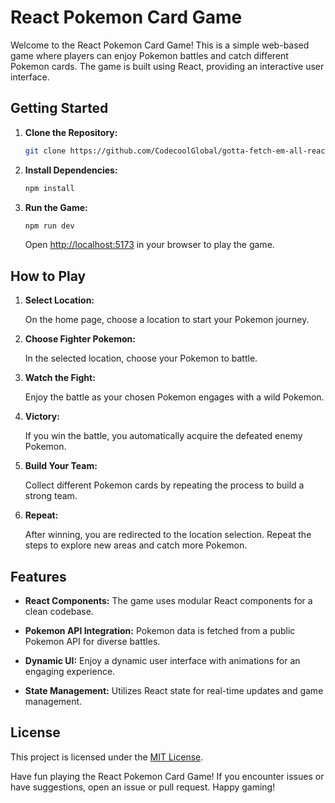 # React Pokemon Card Game

Welcome to the React Pokemon Card Game! This is a simple web-based game where players can enjoy Pokemon battles and catch different Pokemon cards. The game is built using React, providing an interactive user interface.

## Getting Started

1. **Clone the Repository:**

   ```bash
   git clone https://github.com/CodecoolGlobal/gotta-fetch-em-all-react-zsigray.git
   ```

2. **Install Dependencies:**

   ```bash
   npm install
   ```

3. **Run the Game:**

   ```bash
   npm run dev
   ```

   Open [http://localhost:5173](http://localhost:5173) in your browser to play the game.

## How to Play

1. **Select Location:**

   On the home page, choose a location to start your Pokemon journey.

2. **Choose Fighter Pokemon:**

   In the selected location, choose your Pokemon to battle.

3. **Watch the Fight:**

   Enjoy the battle as your chosen Pokemon engages with a wild Pokemon.

4. **Victory:**

   If you win the battle, you automatically acquire the defeated enemy Pokemon.

5. **Build Your Team:**

   Collect different Pokemon cards by repeating the process to build a strong team.

6. **Repeat:**

    After winning, you are redirected to the location selection. Repeat the steps to explore new areas and catch more Pokemon.

## Features

- **React Components:**
  The game uses modular React components for a clean codebase.

- **Pokemon API Integration:**
  Pokemon data is fetched from a public Pokemon API for diverse battles.

- **Dynamic UI:**
  Enjoy a dynamic user interface with animations for an engaging experience.

- **State Management:**
  Utilizes React state for real-time updates and game management.

## License

This project is licensed under the [MIT License](MIT_License.md).

Have fun playing the React Pokemon Card Game! If you encounter issues or have suggestions, open an issue or pull request. Happy gaming!
